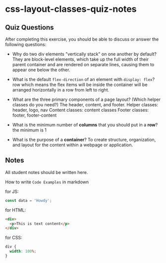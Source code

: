 # css-layout-classes-quiz-notes

## Quiz Questions

After completing this exercise, you should be able to discuss or answer the following questions:

- Why do two div elements "vertically stack" on one another by default?
  They are block-level elements, which take up the full width of their parent container and are rendered on separate lines, causing them to appear one below the other.

- What is the default `flex-direction` of an element with `display: flex`?
  row which means the flex items will be inside the container will be arranged horizontally in a row from left to right.

- What are the three primary components of a page layout? (Which helper classes do you need?)
  The header, content, and footer.
  Helper classes: header, logo, nav
  Content classes: content classes
  Footer classes: footer, footer-content

- What is the minimum number of **columns** that you should put in a **row**?
  the minimum is 1

- What is the purpose of a **container**?
  To create structure, organization, and layout for the content within a webpage or application.

## Notes

All student notes should be written here.

How to write `Code Examples` in markdown

for JS:

```javascript
const data = 'Howdy';
```

for HTML:

```html
<div>
  <p>This is text content</p>
</div>
```

for CSS:

```css
div {
  width: 100%;
}
```
